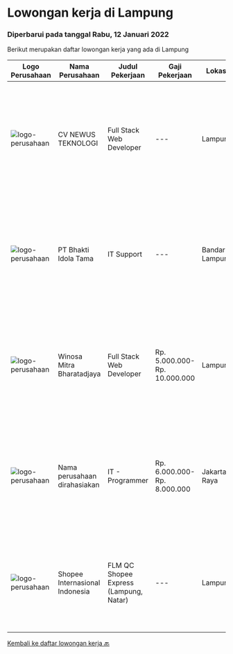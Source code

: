 
  # Lowongan kerja di Lampung

  ### Diperbarui pada tanggal Rabu, 12 Januari 2022

  Berikut merupakan daftar lowongan kerja yang ada di Lampung

  |Logo Perusahaan | Nama Perusahaan | Judul Pekerjaan | Gaji Pekerjaan | Lokasi | Deskripsi | Tanggal diunggah | Pranala |
  | -------------- | --------------- | --------------- | --------- | --------- | -------------- | ------- | ----------- |
  |![logo-perusahaan](https://us.123rf.com/450wm/pavelstasevich/pavelstasevich1811/pavelstasevich181101027/112815900-stock-vector-no-image-available-icon-flat-vector.jpg?ver=6)|CV NEWUS TEKNOLOGI|Full Stack Web Developer|---|Lampung|Responsibilities: Collaborating with management, departments and customers to identify end-user requirements and specifications Designing algorithms...|Selasa, 11 Januari 2022|https://www.jobstreet.co.id/id/job/full-stack-web-developer-3751161?token=0~f4abb66d-2739-43b6-be61-aad5c774e9af&sectionRank=1&jobId=jobstreet-id-job-3751161|
|![logo-perusahaan](https://image-service-cdn.seek.com.au/5dd9cc767fa4eab9dbf1deb441e1a67386c9f7ed/ee4dce1061f3f616224767ad58cb2fc751b8d2dc)|PT Bhakti Idola Tama|IT Support|---|Bandar Lampung|Persyaratan: Usia Maksimal 35 Tahun Pendidikan minimal D1 Informatika Fresh Graduate atau berpengalam 1 tahun lebih diutamakan Suatu nilai plus bila...|Rabu, 05 Januari 2022|https://www.jobstreet.co.id/id/job/it-support-3742631?token=0~f4abb66d-2739-43b6-be61-aad5c774e9af&sectionRank=2&jobId=jobstreet-id-job-3742631|
|![logo-perusahaan](https://image-service-cdn.seek.com.au/cd823704551af28e73a2059691a6e200c86b8a5f/ee4dce1061f3f616224767ad58cb2fc751b8d2dc)|Winosa Mitra Bharatadjaya|Full Stack Web Developer|Rp. 5.000.000-Rp. 10.000.000|Lampung|Winosa Mitra is a young and fast growing Business consultancy and software development company based in Bandar Lampung. We are expanding and are...|Kamis, 06 Januari 2022|https://www.jobstreet.co.id/id/job/full-stack-web-developer-3746116?token=0~f4abb66d-2739-43b6-be61-aad5c774e9af&sectionRank=3&jobId=jobstreet-id-job-3746116|
|![logo-perusahaan](https://us.123rf.com/450wm/pavelstasevich/pavelstasevich1811/pavelstasevich181101027/112815900-stock-vector-no-image-available-icon-flat-vector.jpg?ver=6)|Nama perusahaan dirahasiakan|IT - Programmer|Rp. 6.000.000-Rp. 8.000.000|Jakarta Raya|Kualifikasi: Pendidikan S1/D3 Ilmu Komputer atau Teknik Informatika Menjabat posisi Team Leader minimal 4 tahun Memiliki pengalaman minimal 5 tahun...|Jumat, 31 Desember 2021|https://www.jobstreet.co.id/id/job/it-programmer-3729436?token=0~f4abb66d-2739-43b6-be61-aad5c774e9af&sectionRank=4&jobId=jobstreet-id-job-3729436|
|![logo-perusahaan](https://image-service-cdn.seek.com.au/fdd388d7c0660b20f42d51ac7a110a26e88e3d6c/ee4dce1061f3f616224767ad58cb2fc751b8d2dc)|Shopee Internasional Indonesia|FLM QC Shopee Express (Lampung, Natar)|---|Lampung|Requirement: Minimum D-III (industrial engineering, economics, business management or equal) 1 Years of Experience as Data Analyst or relevant...|Selasa, 14 Desember 2021|https://www.jobstreet.co.id/id/job/flm-qc-shopee-express-lampung-natar-3720604?token=0~f4abb66d-2739-43b6-be61-aad5c774e9af&sectionRank=5&jobId=jobstreet-id-job-3720604|


  [Kembali ke daftar lowongan kerja 🔙](../README.md#daftar-lowongan-kerja)
  